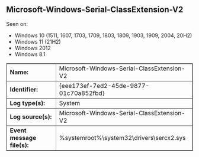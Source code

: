 ## Microsoft-Windows-Serial-ClassExtension-V2

Seen on:
* Windows 10 (1511, 1607, 1703, 1709, 1803, 1809, 1903, 1909, 2004, 20H2)
* Windows 11 (21H2)
* Windows 2012
* Windows 8.1

<table border="1" class="docutils">
  <tbody>
    <tr>
      <td><b>Name:</b></td>
      <td>Microsoft-Windows-Serial-ClassExtension-V2</td>
    </tr>
    <tr>
      <td><b>Identifier:</b></td>
      <td>{eee173ef-7ed2-45de-9877-01c70a852fbd}</td>
    </tr>
    <tr>
      <td><b>Log type(s):</b></td>
      <td>System</td>
    </tr>
    <tr>
      <td><b>Log source(s):</b></td>
      <td>Microsoft-Windows-Serial-ClassExtension-V2</td>
    </tr>
    <tr>
      <td><b>Event message file(s):</b></td>
      <td>%systemroot%\system32\drivers\sercx2.sys</td>
    </tr>
  </tbody>
</table>

&nbsp;

